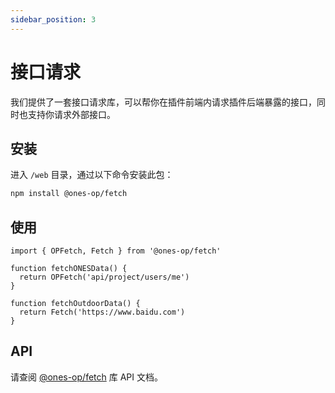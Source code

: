 ```yaml
---
sidebar_position: 3
---
```


# 接口请求

我们提供了一套接口请求库，可以帮你在插件前端内请求插件后端暴露的接口，同时也支持你请求外部接口。

## 安装

进入 `/web` 目录，通过以下命令安装此包：

```bash npm2yarn
npm install @ones-op/fetch
```

## 使用

```tsx
import { OPFetch, Fetch } from '@ones-op/fetch'

function fetchONESData() {
  return OPFetch('api/project/users/me')
}

function fetchOutdoorData() {
  return Fetch('https://www.baidu.com')
}
```

## API

请查阅 [@ones-op/fetch](../../.../../api/packages/fetch.md) 库 API 文档。

